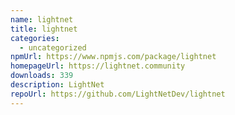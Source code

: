 ```yaml
---
name: lightnet
title: lightnet
categories:
  - uncategorized
npmUrl: https://www.npmjs.com/package/lightnet
homepageUrl: https://lightnet.community
downloads: 339
description: LightNet
repoUrl: https://github.com/LightNetDev/lightnet
---
```

